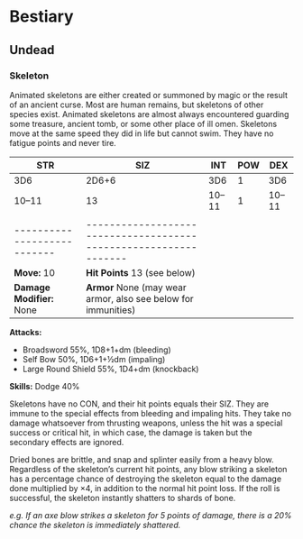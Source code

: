 # **Bestiary**

## Undead

### Skeleton

Animated skeletons are either created or summoned by magic or the result of an ancient curse. Most are human remains, but skeletons of other species exist. Animated skeletons are almost always encountered guarding some treasure, ancient tomb, or some other place of ill omen. Skeletons move at the same speed they did in life but cannot swim. They have no fatigue points and never tire.

| **STR** | **SIZ** | **INT** | **POW** | **DEX** |
|---------|---------|---------|---------|---------|
| 3D6     | 2D6+6   | 3D6     | 1       | 3D6     |
| 10–11   | 13      | 10–11   | 1       | 10–11   |
|                           |                                                                |
|---------------------------|----------------------------------------------------------------|
| **Move:** 10              | **Hit Points** 13 (see below)                                  |
| **Damage Modifier:** None | **Armor** None (may wear armor, also see below for immunities) |

**Attacks:**

-   Broadsword 55%, 1D8+1+dm (bleeding)
-   Self Bow 50%, 1D6+1+½dm (impaling)
-   Large Round Shield 55%, 1D4+dm (knockback)

**Skills:** Dodge 40%

Skeletons have no CON, and their hit points equals their SIZ. They are immune to the special effects from bleeding and impaling hits. They take no damage whatsoever from thrusting weapons, unless the hit was a special success or critical hit, in which case, the damage is taken but the secondary effects are ignored.

Dried bones are brittle, and snap and splinter easily from a heavy blow. Regardless of the skeleton’s current hit points, any blow striking a skeleton has a percentage chance of destroying the skeleton equal to the damage done multiplied by ×4, in addition to the normal hit point loss. If the roll is successful, the skeleton instantly shatters to shards of bone.

_e.g. If an axe blow strikes a skeleton for 5 points of damage, there is a 20% chance the skeleton is immediately shattered._